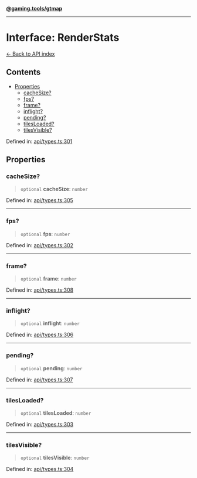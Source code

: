 [**@gaming.tools/gtmap**](README.md)

***

# Interface: RenderStats

[← Back to API index](./README.md)

## Contents

- [Properties](#properties)
  - [cacheSize?](#cachesize)
  - [fps?](#fps)
  - [frame?](#frame)
  - [inflight?](#inflight)
  - [pending?](#pending)
  - [tilesLoaded?](#tilesloaded)
  - [tilesVisible?](#tilesvisible)

Defined in: [api/types.ts:301](https://github.com/gamingtools/gt-map/blob/05d69e937e6093e14da4884825215d18bb9b0084/packages/gtmap/src/api/types.ts#L301)

## Properties

### cacheSize?

> `optional` **cacheSize**: `number`

Defined in: [api/types.ts:305](https://github.com/gamingtools/gt-map/blob/05d69e937e6093e14da4884825215d18bb9b0084/packages/gtmap/src/api/types.ts#L305)

***

### fps?

> `optional` **fps**: `number`

Defined in: [api/types.ts:302](https://github.com/gamingtools/gt-map/blob/05d69e937e6093e14da4884825215d18bb9b0084/packages/gtmap/src/api/types.ts#L302)

***

### frame?

> `optional` **frame**: `number`

Defined in: [api/types.ts:308](https://github.com/gamingtools/gt-map/blob/05d69e937e6093e14da4884825215d18bb9b0084/packages/gtmap/src/api/types.ts#L308)

***

### inflight?

> `optional` **inflight**: `number`

Defined in: [api/types.ts:306](https://github.com/gamingtools/gt-map/blob/05d69e937e6093e14da4884825215d18bb9b0084/packages/gtmap/src/api/types.ts#L306)

***

### pending?

> `optional` **pending**: `number`

Defined in: [api/types.ts:307](https://github.com/gamingtools/gt-map/blob/05d69e937e6093e14da4884825215d18bb9b0084/packages/gtmap/src/api/types.ts#L307)

***

### tilesLoaded?

> `optional` **tilesLoaded**: `number`

Defined in: [api/types.ts:303](https://github.com/gamingtools/gt-map/blob/05d69e937e6093e14da4884825215d18bb9b0084/packages/gtmap/src/api/types.ts#L303)

***

### tilesVisible?

> `optional` **tilesVisible**: `number`

Defined in: [api/types.ts:304](https://github.com/gamingtools/gt-map/blob/05d69e937e6093e14da4884825215d18bb9b0084/packages/gtmap/src/api/types.ts#L304)

